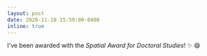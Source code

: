 ```yaml
---
layout: post
date: 2020-11-18 15:59:00-0400
inline: true
---
```


I've been awarded with the *Spatial Award for Doctoral Studies*! :sparkles: :smile:
